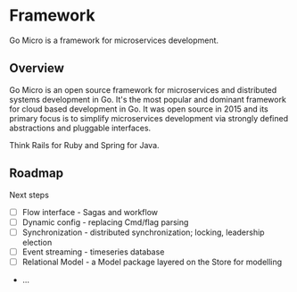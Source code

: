 # Framework

Go Micro is a framework for microservices development.

## Overview

Go Micro is an open source framework for microservices and distributed systems development in Go. 
It's the most popular and dominant framework for cloud based development in Go. It was open source 
in 2015 and its primary focus is to simplify microservices development via strongly defined 
abstractions and pluggable interfaces.

Think Rails for Ruby and Spring for Java.

## Roadmap

Next steps

- [ ] Flow interface - Sagas and workflow
- [ ] Dynamic config - replacing Cmd/flag parsing
- [ ] Synchronization - distributed synchronization; locking, leadership election
- [ ] Event streaming - timeseries database
- [ ] Relational Model - a Model package layered on the Store for modelling
- ...
